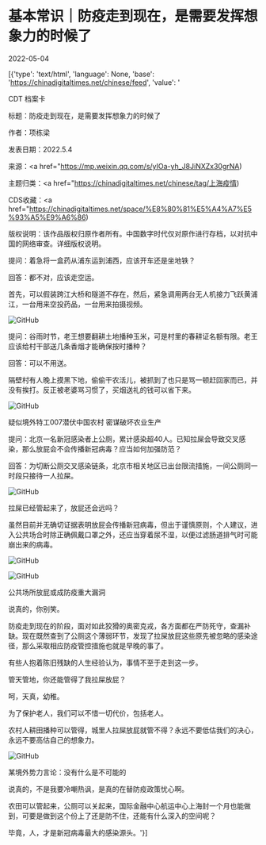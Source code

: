 # 基本常识｜防疫走到现在，是需要发挥想象力的时候了

2022-05-04

[{'type': 'text/html', 'language': None, 'base': 'https://chinadigitaltimes.net/chinese/feed', 'value': '

CDT 档案卡

标题：防疫走到现在，是需要发挥想象力的时候了

作者：项栋梁

发表日期：2022.5.4

来源：<a href="https://mp.weixin.qq.com/s/yIOa-yh_J8JiNXZx30grNA)

主题归类：<a href="https://chinadigitaltimes.net/chinese/tag/上海疫情)

CDS收藏：<a href="https://chinadigitaltimes.net/space/%E8%80%81%E5%A4%A7%E5%93%A5%E9%A6%86)

版权说明：该作品版权归原作者所有。中国数字时代仅对原作进行存档，以对抗中国的网络审查。详细版权说明。





提问：着急将一盒药从浦东运到浦西，应该开车还是坐地铁？

回答：都不对，应该走空运。

首先，可以假装跨江大桥和隧道不存在，然后，紧急调用两台无人机接力飞跃黄浦江，一台用来空投药品，一台用来拍摄视频。

![GitHub](https://chinadigitaltimes.net/chinese/files/2022/05/post-680761-62728bc815f44.)

提问：谷雨时节，老王想要翻耕土地播种玉米，可是村里的春耕证名额有限。老王应该给村干部送几条香烟才能确保按时播种？

回答：可以不用送。

隔壁村有人晚上摸黑下地，偷偷干农活儿，被抓到了也只是骂一顿赶回家而已，并没有挨打。反正被老婆骂习惯了，买烟送礼的钱可以省下来。

![GitHub](https://chinadigitaltimes.net/chinese/files/2022/05/post-680761-62728bc828bb5.png)

疑似境外特工007潜伏中国农村  密谋破坏农业生产

提问：北京一名新冠感染者上公厕，累计感染超40人。已知拉屎会导致交叉感染，那么放屁会不会传播新冠病毒？应当如何加强防范？

回答：为切断公厕交叉感染链条，北京市相关地区已出台限流措施，一间公厕同一时段只接待一人拉屎。

![GitHub](https://chinadigitaltimes.net/chinese/files/2022/05/post-680761-62728bc831531.png)

拉屎已经管起来了，放屁还会远吗？

虽然目前并无确切证据表明放屁会传播新冠病毒，但出于谨慎原则，个人建议，进入公共场合时除正确佩戴口罩之外，还应当穿着尿不湿，以便过滤肠道排气时可能崩出来的病毒。

![GitHub](https://chinadigitaltimes.net/chinese/files/2022/05/post-680761-62728bc8398ad.gif)

![GitHub](https://chinadigitaltimes.net/chinese/files/2022/05/post-680761-62728bc842350.gif)

公共场所放屁或成防疫重大漏洞

说真的，你别笑。

防疫走到现在的阶段，面对如此狡猾的奥密克戎，各方面都在严防死守，查漏补缺。现在既然查到了公厕这个薄弱环节，发现了拉屎放屁这些原先被忽略的感染途径，那么采取相应防疫管控措施也就是早晚的事了。

有些人抱着陈旧残缺的人生经验认为，事情不至于走到这一步。



管天管地，你还能管得了我拉屎放屁？



呵，天真，幼稚。



为了保护老人，我们可以不惜一切代价，包括老人。



农村人耕田播种可以管得，城里人拉屎放屁就管不得？永远不要低估我们的决心，永远不要高估自己的想象力。

![GitHub](https://chinadigitaltimes.net/chinese/files/2022/05/post-680761-62728bc857c62.png)

某境外势力言论：没有什么是不可能的

说真的，不是我要冷嘲热讽，是真的在替防疫政策忧心啊。

农田可以管起来，公厕可以关起来，国际金融中心航运中心上海封一个月也能做到，可要是做到这个份上了还是防不住，还能有什么深入的空间呢？

毕竟，人，才是新冠病毒最大的感染源头。'}]